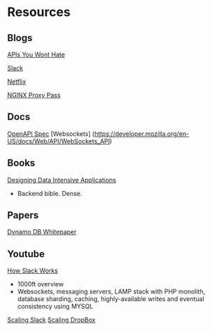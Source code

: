 # Resources

## Blogs
[APIs You Wont Hate](https://apisyouwonthate.com/)

[Slack](https://slack.engineering/)

[Netflix](https://netflixtechblog.com/)

[NGINX Proxy Pass](https://dev.to/danielkun/nginx-everything-about-proxypass-2ona)

## Docs
[OpenAPI Spec](https://swagger.io/)
[Websockets] (https://developer.mozilla.org/en-US/docs/Web/API/WebSockets_API)

## Books
[Designing Data Intensive Applications](https://github.com/jeffrey-xiao/papers/blob/master/textbooks/designing-data-intensive-applications.pdf)

 - Backend bible. Dense. 
## Papers
[Dynamo DB Whitepaper](https://www.allthingsdistributed.com/files/amazon-dynamo-sosp2007.pdf)

## Youtube

[How Slack Works](https://www.youtube.com/watch?v=WE9c9AZe-DY)

 - 1000ft overview
 - Websockets, messaging servers, LAMP stack with PHP monolith, database sharding, caching, highly-available writes and eventual consistency using MYSQL

[Scaling Slack](https://www.youtube.com/watch?v=_M-oHxknfnI)
[Scaling DropBox](https://www.youtube.com/watch?v=PE4gwstWhmc)
